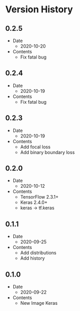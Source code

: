 # Version History

## 0.2.5

- Date
  - 2020-10-20
- Contents
  - Fix fatal bug

## 0.2.4

- Date
  - 2020-10-19
- Contents
  - Fix fatal bug

## 0.2.3

- Date
  - 2020-10-19
- Contents
  - Add focal loss
  - Add binary boundary loss

## 0.2.0

- Date
  - 2020-10-12
- Contents
  - TensorFlow 2.3.1+
  - Keras 2.4.0+
  - keras -> tf.keras

## 0.1.1

- Date
  - 2020-09-25
- Contents
  - Add distributions
  - Add history

## 0.1.0

- Date
  - 2020-09-22
- Contents
  - New Image Keras
